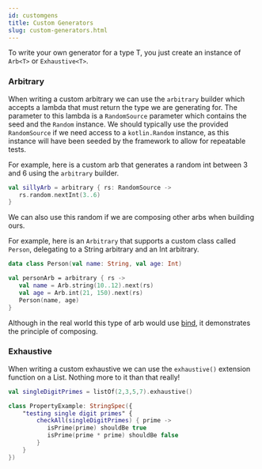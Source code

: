 ```yaml
---
id: customgens
title: Custom Generators
slug: custom-generators.html
---
```



To write your own generator for a type T, you just create an instance of `Arb<T>` or `Exhaustive<T>`.


### Arbitrary

When writing a custom arbitrary we can use the `arbitrary` builder which accepts a lambda that must return the type we are generating for.
The parameter to this lambda is a `RandomSource` parameter which contains the seed and the `Random` instance. We should typically
use the provided `RandomSource` if we need access to a `kotlin.Random` instance, as this instance will have been seeded by the framework to allow for repeatable tests.

For example, here is a custom arb that generates a random int between 3 and 6 using the `arbitrary` builder.

```kotlin
val sillyArb = arbitrary { rs: RandomSource ->
   rs.random.nextInt(3..6)
}

```

We can also use this random if we are composing other arbs when building ours.

For example, here is an `Arbitrary` that supports a custom class called `Person`, delegating to a String arbitrary and an Int arbitrary.

```kotlin
data class Person(val name: String, val age: Int)

val personArb = arbitrary { rs ->
   val name = Arb.string(10..12).next(rs)
   val age = Arb.int(21, 150).next(rs)
   Person(name, age)
}
```

Although in the real world this type of arb would use [bind](genops.md#bind), it demonstrates the principle of composing.


### Exhaustive

When writing a custom exhaustive we can use the `exhaustive()` extension function on a List. Nothing more to it than that really!

```kotlin
val singleDigitPrimes = listOf(2,3,5,7).exhaustive()
```

```kotlin
class PropertyExample: StringSpec({
    "testing single digit primes" {
        checkAll(singleDigitPrimes) { prime ->
           isPrime(prime) shouldBe true
           isPrime(prime * prime) shouldBe false
        }
    }
})
```
